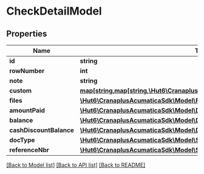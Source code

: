 # CheckDetailModel

## Properties
Name | Type | Description | Notes
------------ | ------------- | ------------- | -------------
**id** | **string** |  | [optional] 
**rowNumber** | **int** |  | [optional] 
**note** | **string** |  | [optional] 
**custom** | [**map[string,map[string,\Hut6\CranaplusAcumaticaSdk\Model\CustomFieldModel]]**](map.md) |  | [optional] 
**files** | [**\Hut6\CranaplusAcumaticaSdk\Model\FileLinkModel[]**](FileLinkModel.md) |  | [optional] 
**amountPaid** | [**\Hut6\CranaplusAcumaticaSdk\Model\DecimalValueModel**](DecimalValueModel.md) |  | [optional] 
**balance** | [**\Hut6\CranaplusAcumaticaSdk\Model\DecimalValueModel**](DecimalValueModel.md) |  | [optional] 
**cashDiscountBalance** | [**\Hut6\CranaplusAcumaticaSdk\Model\DecimalValueModel**](DecimalValueModel.md) |  | [optional] 
**docType** | [**\Hut6\CranaplusAcumaticaSdk\Model\StringValueModel**](StringValueModel.md) |  | [optional] 
**referenceNbr** | [**\Hut6\CranaplusAcumaticaSdk\Model\StringValueModel**](StringValueModel.md) |  | [optional] 

[[Back to Model list]](../README.md#documentation-for-models) [[Back to API list]](../README.md#documentation-for-api-endpoints) [[Back to README]](../README.md)


